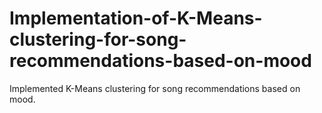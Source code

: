 # Implementation-of-K-Means-clustering-for-song-recommendations-based-on-mood
Implemented K-Means clustering for song recommendations based on mood.

